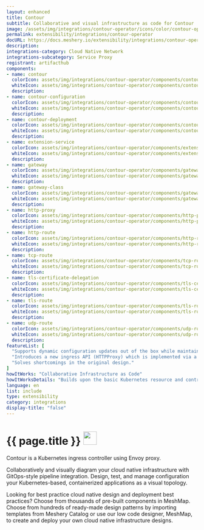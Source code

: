 ```yaml
---
layout: enhanced
title: Contour
subtitle: Collaborative and visual infrastructure as code for Contour
image: /assets/img/integrations/contour-operator/icons/color/contour-operator-color.svg
permalink: extensibility/integrations/contour-operator
docURL: https://docs.meshery.io/extensibility/integrations/contour-operator
description: 
integrations-category: Cloud Native Network
integrations-subcategory: Service Proxy
registrant: artifacthub
components: 
- name: contour
  colorIcon: assets/img/integrations/contour-operator/components/contour/icons/color/contour-color.svg
  whiteIcon: assets/img/integrations/contour-operator/components/contour/icons/white/contour-white.svg
  description: 
- name: contour-configuration
  colorIcon: assets/img/integrations/contour-operator/components/contour-configuration/icons/color/contour-configuration-color.svg
  whiteIcon: assets/img/integrations/contour-operator/components/contour-configuration/icons/white/contour-configuration-white.svg
  description: 
- name: contour-deployment
  colorIcon: assets/img/integrations/contour-operator/components/contour-deployment/icons/color/contour-deployment-color.svg
  whiteIcon: assets/img/integrations/contour-operator/components/contour-deployment/icons/white/contour-deployment-white.svg
  description: 
- name: extension-service
  colorIcon: assets/img/integrations/contour-operator/components/extension-service/icons/color/extension-service-color.svg
  whiteIcon: assets/img/integrations/contour-operator/components/extension-service/icons/white/extension-service-white.svg
  description: 
- name: gateway
  colorIcon: assets/img/integrations/contour-operator/components/gateway/icons/color/gateway-color.svg
  whiteIcon: assets/img/integrations/contour-operator/components/gateway/icons/white/gateway-white.svg
  description: 
- name: gateway-class
  colorIcon: assets/img/integrations/contour-operator/components/gateway-class/icons/color/gateway-class-color.svg
  whiteIcon: assets/img/integrations/contour-operator/components/gateway-class/icons/white/gateway-class-white.svg
  description: 
- name: http-proxy
  colorIcon: assets/img/integrations/contour-operator/components/http-proxy/icons/color/http-proxy-color.svg
  whiteIcon: assets/img/integrations/contour-operator/components/http-proxy/icons/white/http-proxy-white.svg
  description: 
- name: http-route
  colorIcon: assets/img/integrations/contour-operator/components/http-route/icons/color/http-route-color.svg
  whiteIcon: assets/img/integrations/contour-operator/components/http-route/icons/white/http-route-white.svg
  description: 
- name: tcp-route
  colorIcon: assets/img/integrations/contour-operator/components/tcp-route/icons/color/tcp-route-color.svg
  whiteIcon: assets/img/integrations/contour-operator/components/tcp-route/icons/white/tcp-route-white.svg
  description: 
- name: tls-certificate-delegation
  colorIcon: assets/img/integrations/contour-operator/components/tls-certificate-delegation/icons/color/tls-certificate-delegation-color.svg
  whiteIcon: assets/img/integrations/contour-operator/components/tls-certificate-delegation/icons/white/tls-certificate-delegation-white.svg
  description: 
- name: tls-route
  colorIcon: assets/img/integrations/contour-operator/components/tls-route/icons/color/tls-route-color.svg
  whiteIcon: assets/img/integrations/contour-operator/components/tls-route/icons/white/tls-route-white.svg
  description: 
- name: udp-route
  colorIcon: assets/img/integrations/contour-operator/components/udp-route/icons/color/udp-route-color.svg
  whiteIcon: assets/img/integrations/contour-operator/components/udp-route/icons/white/udp-route-white.svg
  description: 
featureList: [
  "Supports dynamic configuration updates out of the box while maintaining a lightweight profile.",
  "Introduces a new ingress API (HTTPProxy) which is implemented via a Custom Resource Definition (CRD).",
  "Solves shortcomings in the original design."
]
howItWorks: "Collaborative Infrastructure as Code"
howItWorksDetails: "Builds upon the basic Kubernetes resource and controller concepts, but includes domain-specific knowledge to automate the entire lifecycle of Contour."
language: en
list: include
type: extensibility
category: integrations
display-title: "false"
---
```

<h1>{{ page.title }} <img src="{{ page.image }}" style="width: 35px; height: 35px;" /></h1>

<p>
Contour is a Kubernetes ingress controller using Envoy proxy.
</p>
<p>
    Collaboratively and visually diagram your cloud native infrastructure with GitOps-style pipeline integration. Design, test, and manage configuration your Kubernetes-based, containerized applications as a visual topology.
</p>
<p>
    Looking for best practice cloud native design and deployment best practices? Choose from thousands of pre-built components in MeshMap. Choose from hundreds of ready-made design patterns by importing templates from Meshery Catalog or use our low code designer, MeshMap, to create and deploy your own cloud native infrastructure designs.
</p>
